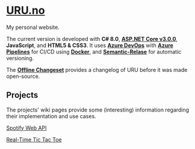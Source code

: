 # [URU.no](http://uru.no/)

My personal website.

The current version is developed with **C# 8.0**, **[ASP.NET Core v3.0.0](https://www.microsoft.com/net)**, **JavaScript**, and **HTML5 & CSS3**.
It uses **[Azure DevOps](https://azure.microsoft.com/en-us/services/devops/)** with **[Azure Pipelines](https://azure.microsoft.com/en-us/services/devops/pipelines/)** for CI/CD using **[Docker](https://azure.microsoft.com/en-us/services/kubernetes-service/docker/)**, and **[Semantic-Relase](https://github.com/semantic-release/semantic-release)** for automatic versioning.

The **[Offline Changeset](https://github.com/Adrrei/URU/wiki/Offline-Changeset)** provides a changelog of URU before it was made open-source.

## Projects

The projects' wiki pages provide some (interesting) information regarding their implementation and use cases.

[Spotify Web API](https://github.com/Adrrei/URU/wiki/Spotify)

[Real-Time Tic Tac Toe](https://github.com/Adrrei/URU/wiki/Tic-Tac-Toe)